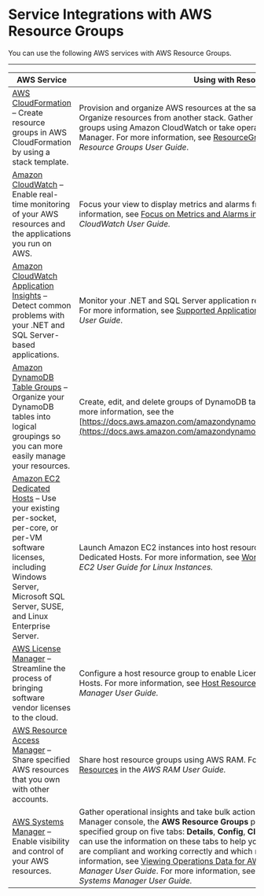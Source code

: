 # Service Integrations with AWS Resource Groups<a name="integrated-services-list"></a>

You can use the following AWS services with AWS Resource Groups\. 


****  

| AWS Service | Using with Resource Groups  | 
| --- | --- | 
|  [AWS CloudFormation](https://docs.aws.amazon.com/AWSCloudFormation/latest/UserGuide/) – Create resource groups in AWS CloudFormation by using a stack template\.  |  Provision and organize AWS resources at the same time\. Organize resources by tags\. Organize resources from another stack\. Gather insights on your AWS resources in resource groups using Amazon CloudWatch or take operational actions using AWS Systems Manager\. For more information, see [ResourceGroups Resource Type Reference](https://docs.aws.amazon.com/AWSCloudFormation/latest/UserGuide/AWS_ResourceGroups.html) in the *AWS Resource Groups User Guide*\.  | 
|  [Amazon CloudWatch](https://docs.aws.amazon.com/AmazonCloudWatch/latest/monitoring/WhatIsCloudWatch.html) – Enable real\-time monitoring of your AWS resources and the applications you run on AWS\.  |  Focus your view to display metrics and alarms from a single resource group\. For more information, see [Focus on Metrics and Alarms in a Resource Group](https://docs.aws.amazon.com/AmazonCloudWatch/latest/monitoring/CloudWatch_Automatic_Dashboards_Resource_Group.html) in the *Amazon CloudWatch User Guide\.*  | 
|  [Amazon CloudWatch Application Insights](https://docs.aws.amazon.com/AmazonCloudWatch/latest/monitoring/appinsights-what-is.html) – Detect common problems with your \.NET and SQL Server\-based applications\.  |  Monitor your \.NET and SQL Server application resources that belong to a resource group\. For more information, see [Supported Application Components](https://docs.aws.amazon.com/AmazonCloudWatch/latest/monitoring/appinsights-what-is.html#appinsights-components) in the *Amazon CloudWatch User Guide*\.  | 
|  [Amazon DynamoDB Table Groups](https://docs.aws.amazon.com/amazondynamodb/latest/developerguide/Introduction.html) – Organize your DynamoDB tables into logical groupings so you can more easily manage your resources\.   |  Create, edit, and delete groups of DynamoDB tables from the DynamoDB **Action** menu\.  For more information, see the [https://docs.aws.amazon.com/amazondynamodb/latest/developerguide/Introduction.html](https://docs.aws.amazon.com/amazondynamodb/latest/developerguide/Introduction.html)  | 
|  [Amazon EC2 Dedicated Hosts](https://docs.aws.amazon.com/AWSEC2/latest/UserGuide/dedicated-hosts-overview.html) – Use your existing per\-socket, per\-core, or per\-VM software licenses, including Windows Server, Microsoft SQL Server, SUSE, and Linux Enterprise Server\.  |  Launch Amazon EC2 instances into host resource groups and maximize utilization of Dedicated Hosts\. For more information, see [Working with Dedicated Hosts](https://docs.aws.amazon.com/AWSEC2/latest/UserGuide/how-dedicated-hosts-work.html) in the *Amazon EC2 User Guide for Linux Instances\.*  | 
|  [AWS License Manager](https://docs.aws.amazon.com/license-manager/latest/userguide/license-manager.html) – Streamline the process of bringing software vendor licenses to the cloud\.  |  Configure a host resource group to enable License Manager to manage your Dedicated Hosts\.  For more information, see [Host Resource Groups in License Manager](https://docs.aws.amazon.com/license-manager/latest/userguide/host-resource-groups.html) in the *License Manager User Guide\.*  | 
|  [AWS Resource Access Manager](https://docs.aws.amazon.com/ram/latest/userguide/what-is.html) – Share specified AWS resources that you own with other accounts\.  |  Share host resource groups using AWS RAM\. For more information, see [Shareable Resources](https://docs.aws.amazon.com/ram/latest/userguide/shareable.html#shareable-arg) in the *AWS RAM User Guide\.*  | 
|  [AWS Systems Manager](https://docs.aws.amazon.com/systems-manager/latest/userguide/what-is-systems-manager.html) – Enable visibility and control of your AWS resources\.  |  Gather operational insights and take bulk actions on resource groups\. In the AWS Systems Manager console, the **AWS Resource Groups** page displays operations data for the specified group on five tabs: **Details**, **Config**, **CloudTrail**, **Monitoring**, and **OpsItems**\. You can use the information on these tabs to help you determine which resources in a group are compliant and working correctly and which resources require action\. For more information, see [Viewing Operations Data for AWS Resource Groups](https://docs.aws.amazon.com/systems-manager/latest/userguide/viewing-operations-data.html) in the *AWS Systems Manager User Guide*\. For more information, see [AWS Resource Groups](https://docs.aws.amazon.com/systems-manager/latest/userguide/systems-manager-resource-groups) in the *AWS Systems Manager User Guide\.*  | 